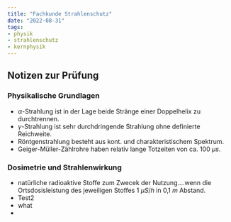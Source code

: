 ```yaml
---
title: "Fachkunde Strahlenschutz"
date: "2022-08-31"
tags:
- physik
- strahlenschutz
- kernphysik
---
```

## Notizen zur Prüfung
### Physikalische Grundlagen
- $\alpha$-Strahlung ist in der Lage beide Stränge einer Doppelhelix zu durchtrennen.
- $\gamma$-Strahlung ist sehr durchdringende Strahlung ohne definierte Reichweite.
- Röntgenstrahlung besteht aus kont. und charakteristischem Spektrum.
- Geiger-Müller-Zählrohre haben relativ lange Totzeiten von ca. 100 $\mu s$.

### Dosimetrie und Strahlenwirkung
- natürliche radioaktive Stoffe zum Zwecek der Nutzung....wenn die Ortsdosisleistung des jeweiligen Stoffes 1 $\mu S/h$ in 0,1 $m$ Abstand.
- Test2
- what
- 
